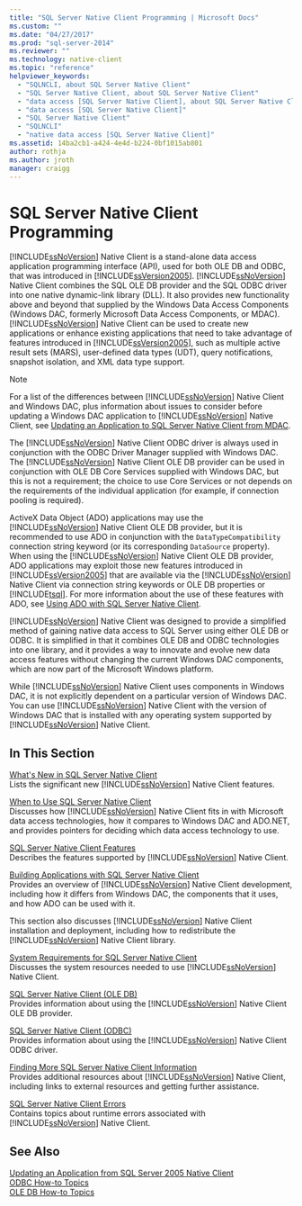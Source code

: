 ```yaml
---
title: "SQL Server Native Client Programming | Microsoft Docs"
ms.custom: ""
ms.date: "04/27/2017"
ms.prod: "sql-server-2014"
ms.reviewer: ""
ms.technology: native-client
ms.topic: "reference"
helpviewer_keywords: 
  - "SQLNCLI, about SQL Server Native Client"
  - "SQL Server Native Client, about SQL Server Native Client"
  - "data access [SQL Server Native Client], about SQL Server Native Client"
  - "data access [SQL Server Native Client]"
  - "SQL Server Native Client"
  - "SQLNCLI"
  - "native data access [SQL Server Native Client]"
ms.assetid: 14ba2cb1-a424-4e4d-b224-0bf1015ab801
author: rothja
ms.author: jroth
manager: craigg
---
```

# SQL Server Native Client Programming
  [!INCLUDE[ssNoVersion](../../includes/ssnoversion-md.md)] Native Client is a stand-alone data access application programming interface (API), used for both OLE DB and ODBC, that was introduced in [!INCLUDE[ssVersion2005](../../includes/ssversion2005-md.md)]. [!INCLUDE[ssNoVersion](../../includes/ssnoversion-md.md)] Native Client combines the SQL OLE DB provider and the SQL ODBC driver into one native dynamic-link library (DLL). It also provides new functionality above and beyond that supplied by the Windows Data Access Components (Windows DAC, formerly Microsoft Data Access Components, or MDAC). [!INCLUDE[ssNoVersion](../../includes/ssnoversion-md.md)] Native Client can be used to create new applications or enhance existing applications that need to take advantage of features introduced in [!INCLUDE[ssVersion2005](../../includes/ssversion2005-md.md)], such as multiple active result sets (MARS), user-defined data types (UDT), query notifications, snapshot isolation, and XML data type support.  
  
> [!NOTE]  
>  For a list of the differences between [!INCLUDE[ssNoVersion](../../includes/ssnoversion-md.md)] Native Client and Windows DAC, plus information about issues to consider before updating a Windows DAC application to [!INCLUDE[ssNoVersion](../../includes/ssnoversion-md.md)] Native Client, see [Updating an Application to SQL Server Native Client from MDAC](applications/updating-an-application-to-sql-server-native-client-from-mdac.md).  
  
 The [!INCLUDE[ssNoVersion](../../includes/ssnoversion-md.md)] Native Client ODBC driver is always used in conjunction with the ODBC Driver Manager supplied with Windows DAC. The [!INCLUDE[ssNoVersion](../../includes/ssnoversion-md.md)] Native Client OLE DB provider can be used in conjunction with OLE DB Core Services supplied with Windows DAC, but this is not a requirement; the choice to use Core Services or not depends on the requirements of the individual application (for example, if connection pooling is required).  
  
 ActiveX Data Object (ADO) applications may use the [!INCLUDE[ssNoVersion](../../includes/ssnoversion-md.md)] Native Client OLE DB provider, but it is recommended to use ADO in conjunction with the `DataTypeCompatibility` connection string keyword (or its corresponding `DataSource` property). When using the [!INCLUDE[ssNoVersion](../../includes/ssnoversion-md.md)] Native Client OLE DB provider, ADO applications may exploit those new features introduced in [!INCLUDE[ssVersion2005](../../includes/ssversion2005-md.md)] that are available via the [!INCLUDE[ssNoVersion](../../includes/ssnoversion-md.md)] Native Client via connection string keywords or OLE DB properties or [!INCLUDE[tsql](../../includes/tsql-md.md)]. For more information about the use of these features with ADO, see [Using ADO with SQL Server Native Client](applications/using-ado-with-sql-server-native-client.md).  
  
 [!INCLUDE[ssNoVersion](../../includes/ssnoversion-md.md)] Native Client was designed to provide a simplified method of gaining native data access to SQL Server using either OLE DB or ODBC. It is simplified in that it combines OLE DB and ODBC technologies into one library, and it provides a way to innovate and evolve new data access features without changing the current Windows DAC components, which are now part of the Microsoft Windows platform.  
  
 While [!INCLUDE[ssNoVersion](../../includes/ssnoversion-md.md)] Native Client uses components in Windows DAC, it is not explicitly dependent on a particular version of Windows DAC. You can use [!INCLUDE[ssNoVersion](../../includes/ssnoversion-md.md)] Native Client with the version of Windows DAC that is installed with any operating system supported by [!INCLUDE[ssNoVersion](../../includes/ssnoversion-md.md)] Native Client.  
  
## In This Section  
 [What's New in SQL Server Native Client](sql-server-native-client.md)  
 Lists the significant new [!INCLUDE[ssNoVersion](../../includes/ssnoversion-md.md)] Native Client features.  
  
 [When to Use SQL Server Native Client](when-to-use-sql-server-native-client.md)  
 Discusses how [!INCLUDE[ssNoVersion](../../includes/ssnoversion-md.md)] Native Client fits in with Microsoft data access technologies, how it compares to Windows DAC and ADO.NET, and provides pointers for deciding which data access technology to use.  
  
 [SQL Server Native Client Features](features/sql-server-native-client-features.md)  
 Describes the features supported by [!INCLUDE[ssNoVersion](../../includes/ssnoversion-md.md)] Native Client.  
  
 [Building Applications with SQL Server Native Client](applications/building-applications-with-sql-server-native-client.md)  
 Provides an overview of [!INCLUDE[ssNoVersion](../../includes/ssnoversion-md.md)] Native Client development, including how it differs from Windows DAC, the components that it uses, and how ADO can be used with it.  
  
 This section also discusses [!INCLUDE[ssNoVersion](../../includes/ssnoversion-md.md)] Native Client installation and deployment, including how to redistribute the [!INCLUDE[ssNoVersion](../../includes/ssnoversion-md.md)] Native Client library.  
  
 [System Requirements for SQL Server Native Client](system-requirements-for-sql-server-native-client.md)  
 Discusses the system resources needed to use [!INCLUDE[ssNoVersion](../../includes/ssnoversion-md.md)] Native Client.  
  
 [SQL Server Native Client &#40;OLE DB&#41;](ole-db/sql-server-native-client-ole-db.md)  
 Provides information about using the [!INCLUDE[ssNoVersion](../../includes/ssnoversion-md.md)] Native Client OLE DB provider.  
  
 [SQL Server Native Client &#40;ODBC&#41;](odbc/sql-server-native-client-odbc.md)  
 Provides information about using the [!INCLUDE[ssNoVersion](../../includes/ssnoversion-md.md)] Native Client ODBC driver.  
  
 [Finding More SQL Server Native Client Information](finding-more-sql-server-native-client-information.md)  
 Provides additional resources about [!INCLUDE[ssNoVersion](../../includes/ssnoversion-md.md)] Native Client, including links to external resources and getting further assistance.  
  
 [SQL Server Native Client Errors](../native-client-ole-db-errors/errors.md)  
 Contains topics about runtime errors associated with [!INCLUDE[ssNoVersion](../../includes/ssnoversion-md.md)] Native Client.  
  
## See Also  
 [Updating an Application from SQL Server 2005 Native Client](applications/updating-an-application-from-sql-server-2005-native-client.md)   
 [ODBC How-to Topics](../native-client-odbc-how-to/odbc-how-to-topics.md)   
 [OLE DB How-to Topics](../native-client-ole-db-how-to/ole-db-how-to-topics.md)  
  
  
